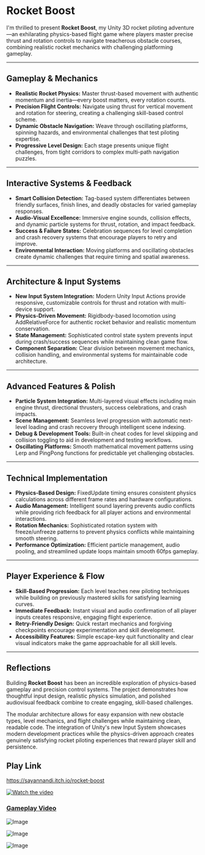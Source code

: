 # Rocket Boost

I'm thrilled to present **Rocket Boost**, my Unity 3D rocket piloting adventure—an exhilarating physics-based flight game where players master precise thrust and rotation controls to navigate treacherous obstacle courses, combining realistic rocket mechanics with challenging platforming gameplay.

---

## Gameplay & Mechanics

- **Realistic Rocket Physics:** Master thrust-based movement with authentic momentum and inertia—every boost matters, every rotation counts.
- **Precision Flight Controls:** Navigate using thrust for vertical movement and rotation for steering, creating a challenging skill-based control scheme.
- **Dynamic Obstacle Navigation:** Weave through oscillating platforms, spinning hazards, and environmental challenges that test piloting expertise.
- **Progressive Level Design:** Each stage presents unique flight challenges, from tight corridors to complex multi-path navigation puzzles.

---

## Interactive Systems & Feedback

- **Smart Collision Detection:** Tag-based system differentiates between friendly surfaces, finish lines, and deadly obstacles for varied gameplay responses.
- **Audio-Visual Excellence:** Immersive engine sounds, collision effects, and dynamic particle systems for thrust, rotation, and impact feedback.
- **Success & Failure States:** Celebration sequences for level completion and crash recovery systems that encourage players to retry and improve.
- **Environmental Interaction:** Moving platforms and oscillating obstacles create dynamic challenges that require timing and spatial awareness.

---

## Architecture & Input Systems

- **New Input System Integration:** Modern Unity Input Actions provide responsive, customizable controls for thrust and rotation with multi-device support.
- **Physics-Driven Movement:** Rigidbody-based locomotion using AddRelativeForce for authentic rocket behavior and realistic momentum conservation.
- **State Management:** Sophisticated control state system prevents input during crash/success sequences while maintaining clean game flow.
- **Component Separation:** Clear division between movement mechanics, collision handling, and environmental systems for maintainable code architecture.

---

## Advanced Features & Polish

- **Particle System Integration:** Multi-layered visual effects including main engine thrust, directional thrusters, success celebrations, and crash impacts.
- **Scene Management:** Seamless level progression with automatic next-level loading and crash recovery through intelligent scene indexing.
- **Debug & Development Tools:** Built-in cheat codes for level skipping and collision toggling to aid in development and testing workflows.
- **Oscillating Platforms:** Smooth mathematical movement patterns using Lerp and PingPong functions for predictable yet challenging obstacles.

---

## Technical Implementation

- **Physics-Based Design:** FixedUpdate timing ensures consistent physics calculations across different frame rates and hardware configurations.
- **Audio Management:** Intelligent sound layering prevents audio conflicts while providing rich feedback for all player actions and environmental interactions.
- **Rotation Mechanics:** Sophisticated rotation system with freeze/unfreeze patterns to prevent physics conflicts while maintaining smooth steering.
- **Performance Optimization:** Efficient particle management, audio pooling, and streamlined update loops maintain smooth 60fps gameplay.

---

## Player Experience & Flow

- **Skill-Based Progression:** Each level teaches new piloting techniques while building on previously mastered skills for satisfying learning curves.
- **Immediate Feedback:** Instant visual and audio confirmation of all player inputs creates responsive, engaging flight experience.
- **Retry-Friendly Design:** Quick restart mechanics and forgiving checkpoints encourage experimentation and skill development.
- **Accessibility Features:** Simple escape-key quit functionality and clear visual indicators make the game approachable for all skill levels.

---

## Reflections

Building **Rocket Boost** has been an incredible exploration of physics-based gameplay and precision control systems. The project demonstrates how thoughtful input design, realistic physics simulation, and polished audiovisual feedback combine to create engaging, skill-based challenges.

The modular architecture allows for easy expansion with new obstacle types, level mechanics, and flight challenges while maintaining clean, readable code. The integration of Unity's new Input System showcases modern development practices while the physics-driven approach creates genuinely satisfying rocket piloting experiences that reward player skill and persistence.

## Play Link
https://sayannandi.itch.io/rocket-boost

[![Watch the video](https://img.youtube.com/vi/AIq7QW8iHjo/maxresdefault.jpg)](https://youtu.be/AIq7QW8iHjo)
### [Gameplay Video](https://youtu.be/AIq7QW8iHjo)

![Image](https://github.com/user-attachments/assets/870eb7e1-96dd-4ef5-ae73-abc5ae8ae7ee)

![Image](https://github.com/user-attachments/assets/5f2a28e7-9cc5-4197-a0e2-5c8e05a2bb83)

![Image](https://github.com/user-attachments/assets/0802e131-f2f5-4741-8490-fbfe4b49325d)
